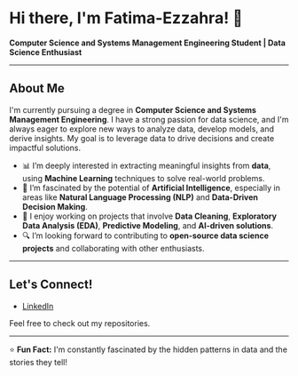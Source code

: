 # Hi there, I'm Fatima-Ezzahra! 👋

**Computer Science and Systems Management Engineering Student | Data Science Enthusiast**

---
## About Me

I'm currently pursuing a degree in **Computer Science and Systems Management Engineering**. I have a strong passion for data science, and I'm always eager to explore new ways to analyze data, develop models, and derive insights. My goal is to leverage data to drive decisions and create impactful solutions.

- 📊 I’m deeply interested in extracting meaningful insights from **data**, using **Machine Learning** techniques to solve real-world problems.
- 🤖 I’m fascinated by the potential of **Artificial Intelligence**, especially in areas like **Natural Language Processing (NLP)** and **Data-Driven Decision Making**.
- 🧠 I enjoy working on projects that involve **Data Cleaning**, **Exploratory Data Analysis (EDA)**, **Predictive Modeling**, and **AI-driven solutions**.
- 🔍 I’m looking forward to contributing to **open-source data science projects** and collaborating with other enthusiasts.
---

## Let's Connect!

- [LinkedIn](https://www.linkedin.com/in/fatima-ezzahra-em-siddi/)

Feel free to check out my repositories.

---
⭐ **Fun Fact:** I'm constantly fascinated by the hidden patterns in data and the stories they tell!
